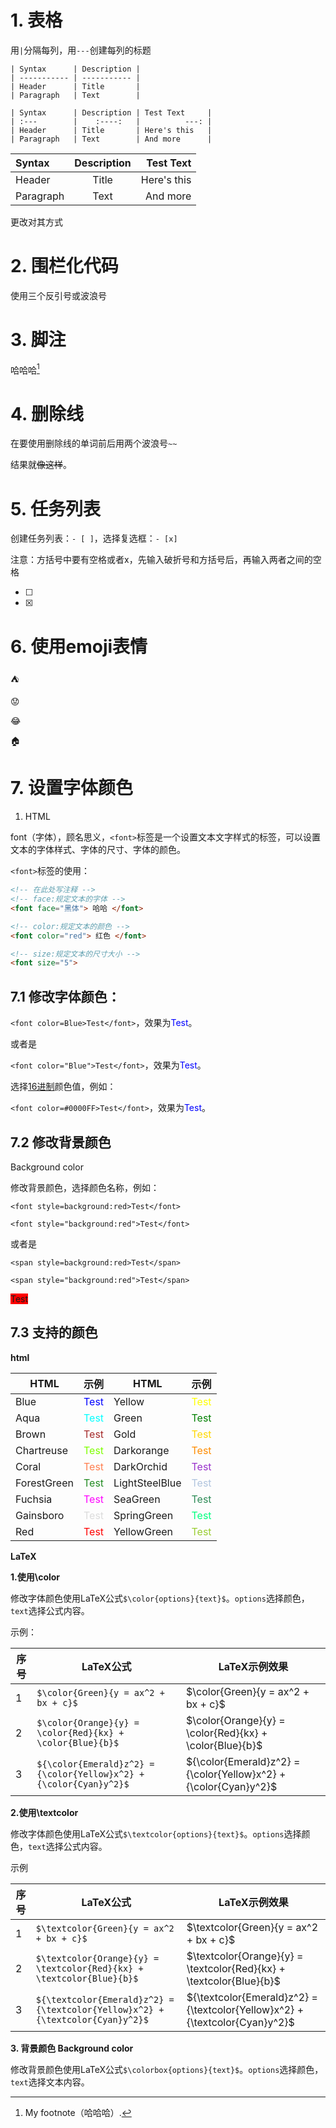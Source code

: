 # 1. 表格

用`|`分隔每列，用`---`创建每列的标题

```text
| Syntax      | Description |
| ----------- | ----------- |
| Header      | Title       |
| Paragraph   | Text        |
```

```text
| Syntax      | Description | Test Text     |
| :---        |    :----:   |          ---: |
| Header      | Title       | Here's this   |
| Paragraph   | Text        | And more      |
```

| Syntax    | Description |   Test Text |
| :-------- | :---------: | ----------: |
| Header    |    Title    | Here's this |
| Paragraph |    Text     |    And more |

更改对其方式



# 2. 围栏化代码

使用三个反引号或波浪号





# 3. 脚注

哈哈哈[^1]

[^1]: My footnote（哈哈哈）.



# 4. 删除线

在要使用删除线的单词前后用两个波浪号`~~`

结果就~~像这样~~。





# 5.  任务列表

创建任务列表：`- [ ]`，选择复选框：`- [x]`

注意：方括号中要有空格或者x，先输入破折号和方括号后，再输入两者之间的空格

- [ ] 

- [x] 



# 6. 使用emoji表情

:tent:

:worried:

:joy:

:house:





# 7. 设置字体颜色

1. HTML

font（字体），顾名思义，`<font>`标签是一个设置文本文字样式的标签，可以设置文本的字体样式、字体的尺寸、字体的颜色。

`<font>`标签的使用：

```html
<!-- 在此处写注释 -->
<!-- face:规定文本的字体 -->
<font face="黑体"> 哈哈 </font>

<!-- color:规定文本的颜色 -->
<font color="red"> 红色 </font>

<!-- size:规定文本的尺寸大小 -->
<font size="5"> 
```



## 7.1 修改字体颜色：

`<font color=Blue>Test</font>`，效果为<font color=Blue>Test</font>。

或者是

`<font color="Blue">Test</font>`，效果为<font color="Blue">Test</font>。

选择[16进制](https://so.csdn.net/so/search?q=16进制&spm=1001.2101.3001.7020)颜色值，例如：

`<font color=#0000FF>Test</font>`，效果为<font color=#0000FF>Test</font>。



## 7.2 修改背景颜色

Background color

修改背景颜色，选择颜色名称，例如：

`<font style=background:red>Test</font>`

`<font style="background:red">Test</font>`

或者是

`<span style=background:red>Test</span>`

`<span style="background:red">Test</span>`

<font style=background:red>Test</font>



## 7.3 支持的颜色

**html**

| HTML        | 示例                                | HTML           | 示例                                   |
| ----------- | ----------------------------------- | -------------- | -------------------------------------- |
| Blue        | <font color=Blue>Test</font>        | Yellow         | <font color=Yellow>Test</font>         |
| Aqua        | <font color=Aqua>Test</font>        | Green          | <font color=Green>Test</font>          |
| Brown       | <font color=Brown>Test</font>       | Gold           | <font color=Gold>Test</font>           |
| Chartreuse  | <font color=Chartreuse>Test</font>  | Darkorange     | <font color=Darkorange>Test</font>     |
| Coral       | <font color=Coral>Test</font>       | DarkOrchid     | <font color=DarkOrchid>Test</font>     |
| ForestGreen | <font color=ForestGreen>Test</font> | LightSteelBlue | <font color=LightSteelBlue>Test</font> |
| Fuchsia     | <font color=Fuchsia>Test</font>     | SeaGreen       | <font color=SeaGreen>Test</font>       |
| Gainsboro   | <font color=Gainsboro>Test</font>   | SpringGreen    | <font color=SpringGreen>Test</font>    |
| Red         | <font color=Red>Test</font>         | YellowGreen    | <font color=YellowGreen>Test</font>    |



**LaTeX**

**1.使用\color**

修改字体颜色使用LaTeX公式`$\color{options}{text}$`。`options`选择颜色，`text`选择公式内容。

示例：

| **序号** | **LaTeX公式**                                                | **LaTeX示例效果**                                            |
| -------- | ------------------------------------------------------------ | ------------------------------------------------------------ |
| 1        | `$\color{Green}{y = ax^2 + bx + c}$`                         | $\color{Green}{y = ax^2 + bx + c}$                           |
| 2        | `$\color{Orange}{y} = \color{Red}{kx} + \color{Blue}{b}$`    | $\color{Orange}{y} = \color{Red}{kx} + \color{Blue}{b}$      |
| 3        | `${\color{Emerald}z^2} = {\color{Yellow}x^2} + {\color{Cyan}y^2}$` | ${\color{Emerald}z^2} = {\color{Yellow}x^2} + {\color{Cyan}y^2}$ |

**2.使用\textcolor**

修改字体颜色使用LaTeX公式`$\textcolor{options}{text}$`。`options`选择颜色，`text`选择公式内容。

示例

| **序号** | **LaTeX公式**                                                | **LaTeX示例效果**                                            |
| -------- | ------------------------------------------------------------ | ------------------------------------------------------------ |
| 1        | `$\textcolor{Green}{y = ax^2 + bx + c}$`                     | $\textcolor{Green}{y = ax^2 + bx + c}$                       |
| 2        | `$\textcolor{Orange}{y} = \textcolor{Red}{kx} + \textcolor{Blue}{b}$` | $\textcolor{Orange}{y} = \textcolor{Red}{kx} + \textcolor{Blue}{b}$ |
| 3        | `${\textcolor{Emerald}z^2} = {\textcolor{Yellow}x^2} + {\textcolor{Cyan}y^2}$` | ${\textcolor{Emerald}z^2} = {\textcolor{Yellow}x^2} + {\textcolor{Cyan}y^2}$ |



**3. 背景颜色 Background color**

修改背景颜色使用LaTeX公式`$\colorbox{options}{text}$`。`options`选择颜色，`text`选择文本内容。